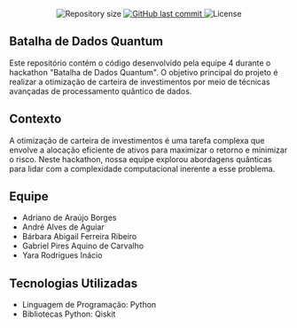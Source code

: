 <p align="center">

  <img alt="Repository size" src="https://img.shields.io/github/repo-size/dan-albuquerque/conectaP">

  <a href="https://github.com/dan-albuquerque/conectaP/commits/main">
    <img alt="GitHub last commit" src="https://img.shields.io/github/last-commit/dan-albuquerque/conectaP/main">
  </a>

   <img alt="License" src="https://img.shields.io/badge/license-MIT-brightgreen">

</p>

## Batalha de Dados Quantum

Este repositório contém o código desenvolvido pela equipe 4 durante o hackathon "Batalha de Dados Quantum". O objetivo principal do projeto é realizar a otimização de carteira de investimentos por meio de técnicas avançadas de processamento quântico de dados.

## Contexto

A otimização de carteira de investimentos é uma tarefa complexa que envolve a alocação eficiente de ativos para maximizar o retorno e minimizar o risco. Neste hackathon, nossa equipe explorou abordagens quânticas para lidar com a complexidade computacional inerente a esse problema.

## Equipe

- Adriano de Araújo Borges
- André Alves de Aguiar
- Bárbara Abigail Ferreira Ribeiro
- Gabriel Pires Aquino de Carvalho
- Yara Rodrigues Inácio

## Tecnologias Utilizadas

- Linguagem de Programação: Python
- Bibliotecas Python: Qiskit 
